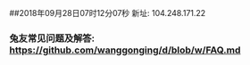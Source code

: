 ##2018年09月28日07时12分07秒 新址: 104.248.171.22
### 兔友常见问题及解答: https://github.com/wanggonging/d/blob/w/FAQ.md
